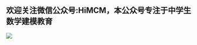 ## 欢迎关注微信公众号:HiMCM，本公众号专注于中学生数学建模教育

![](https://avatars.githubusercontent.com/u/16745793?s=400&u=db8dd5e17cb335a604d4d395a4d135bafe74c470&v=4)
